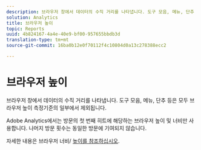 ```yaml
---
description: 브라우저 창에서 데이터의 수직 거리를 나타냅니다. 도구 모음, 메뉴, 단추 등은 모두 브라우저 높이 측정기준의 일부에서 제외됩니다.
solution: Analytics
title: 브라우저 높이
topic: Reports
uuid: 4b824167-4a4e-40e9-bf00-957655bbdb3d
translation-type: tm+mt
source-git-commit: 16ba0b12e0f70112f4c10804d0a13c278388ecc2

---
```



# 브라우저 높이

브라우저 창에서 데이터의 수직 거리를 나타냅니다. 도구 모음, 메뉴, 단추 등은 모두 브라우저 높이 측정기준의 일부에서 제외됩니다.

Adobe Analytics에서는 방문의 첫 번째 히트에 해당하는 브라우저 높이 및 너비만 사용합니다. 나머지 방문 횟수는 동일한 방문에 기여되지 않습니다.

자세한 내용은 브라우저 너비/ [높이를 참조하십시오](/help/components/c-variables/dimensionslist/browser-width.md).

